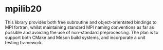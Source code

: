# mpilib20

This library provides both free subroutine and object-orientated bindings to MPI fortran, whilst maintaining standard MPI naming conventions as far as 
possible and avoiding the use of non-standard preprocessing. 
The plan is to support both CMake and Meson build systems, and incorporate a unit testing framework. 
